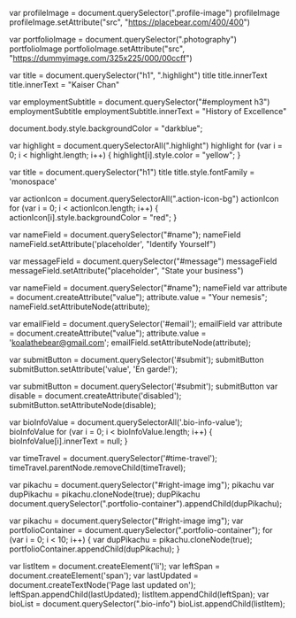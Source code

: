 <!--  PART 1  -->

<!-- 1)
Select the element that contains the profile image (hint: look for the class). Change the src attribute so it points to a picture of your choosing instead. -->

var profileImage = document.querySelector(".profile-image")
profileImage
profileImage.setAttribute("src", "https://placebear.com/400/400")


<!-- 1)
Use the same approach to select the element that contains the photo of the sky and change the src attribute to another picture URL of your choosing. -->

var portfolioImage = document.querySelector(".photography")
portfolioImage
portfolioImage.setAttribute("src", "https://dummyimage.com/325x225/000/00ccff")


<!-- 2)
Select the heading that says "Panda the Bear" and change it to your own name. -->

var title = document.querySelector("h1", ".highlight")
title
title.innerText
title.innerText = "Kaiser Chan"


<!-- 3)
Select the heading that says "Employment" and change it to something else. (hint: use a descendant selector) -->

var employmentSubtitle = document.querySelector("#employment h3")
employmentSubtitle
employmentSubtitle.innerText = "History of Excellence"


<!-- 4)
Change the colour of the body -->

document.body.style.backgroundColor = "darkblue";


<!-- 5)
Change the colour of each element using the highlight class. Use a for loop to do this. -->

var highlight = document.querySelectorAll(".highlight")
highlight
for (var i = 0; i < highlight.length; i++) {
    highlight[i].style.color = "yellow";
}


<!-- 6)
Change the font family of the h1 to 'monospace'. -->

var title = document.querySelector("h1")
title
title.style.fontFamily = 'monospace'


<!-- 7)
Find a way to select the round icons in the sidebar and then change their colour. -->

var actionIcon = document.querySelectorAll(".action-icon-bg")
actionIcon
for (var i = 0; i < actionIcon.length; i++) {
    actionIcon[i].style.backgroundColor = "red";
}


<!-- 8)
Scroll down to the contact form. Change the placeholder attribute of the name field to "identify yourself". -->

var nameField = document.querySelector("#name");
nameField
nameField.setAttribute('placeholder', "Identify Yourself")


<!-- 9)
Change the placeholder attribute of the message field to "state your business". -->

var messageField = document.querySelector("#message")
messageField
messageField.setAttribute("placeholder", "State your business")


<!-- 10)
Give the name field a "value" attribute of "your nemesis". -->

var nameField = document.querySelector("#name");
nameField
var attribute = document.createAttribute("value");
attribute.value = "Your nemesis";
nameField.setAttributeNode(attribute);


<!-- 11)
Change the value attribute of the email field to "koalathebear@gmail.com". -->

var emailField = document.querySelector('#email');
emailField
var attribute = document.createAttribute("value");
attribute.value = 'koalathebear@gmail.com';
emailField.setAttributeNode(attribute);


<!-- 12)
Change the value of the submit button on the contact form to "En garde!". -->

var submitButton = document.querySelector('#submit');
submitButton
submitButton.setAttribute('value', 'En garde!');


<!-- 13)
We should stop Koala from sending an email to Panda that they might regret! Find a way to disable the submit button (hint: familiarize yourself with the disabled attribute). -->

var submitButton = document.querySelector('#submit');
submitButton
var disable = document.createAttribute('disabled');
submitButton.setAttributeNode(disable);

<!-- 14)
We should help Panda protect their privacy by erasing their personal details from the sidebar. -->

var bioInfoValue = document.querySelectorAll('.bio-info-value');
bioInfoValue
for (var i = 0; i < bioInfoValue.length; i++) {
    bioInfoValue[i].innerText = null;
}



<!--  PART 2  -->

<!-- Removing Elements from DOM  -->
<!-- 1)
Panda the Bear is lying about their skills! Take the "time travel" skill off the page to satisfy your personal sense of justice. Use your googling and docs-skimming skillz to find a jQuery function that will allow you to remove elements from the DOM. (hint: there are multiple ways of doing this, but the parent() function might be useful when it comes to selecting the right element) -->

var timeTravel = document.querySelector('#time-travel');
timeTravel.parentNode.removeChild(timeTravel);


<!-- Adding Elements to the DOM -->
<!-- 1)
That drawing of Pikachu is really cute. Let’s duplicate it using cloneNode() and insert it at the bottom of the .portfolio-container using insertAdjacentHTML() or appendChild(). -->

var pikachu = document.querySelector("#right-image img");
pikachu
var dupPikachu = pikachu.cloneNode(true);
dupPikachu
document.querySelector(".portfolio-container").appendChild(dupPikachu);


<!-- 2)
Wow, that was so satisfying I think we should do it 10 more times. Use a for loop to help you do this. -->

var pikachu = document.querySelector("#right-image img");
var portfolioContainer = document.querySelector(".portfolio-container");
for (var i = 0; i < 10; i++) {
    var dupPikachu = pikachu.cloneNode(true);
    portfolioContainer.appendChild(dupPikachu);
}


<!-- 3)
Let’s add a message about when the page was last updated. We'll do this by appending a new <li> element to the <ul> in the sidebar (you might need to refresh the page to bring back the list items that we emptied out earlier). -->

var listItem = document.createElement('li');
var leftSpan = document.createElement('span');
var lastUpdated = document.createTextNode('Page last updated on');
leftSpan.appendChild(lastUpdated);
listItem.appendChild(leftSpan);
var bioList = document.querySelector(".bio-info")
bioList.appendChild(listItem);
